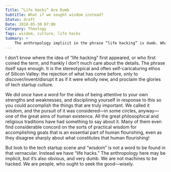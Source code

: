```yaml
---
Title: “Life Hacks” Are Dumb
Subtitle: What if we sought wisdom instead?
Status: draft
Date: 2018-05-30 07:00
Category: Theology
Tags: wisdom, culture, life hacks
Summary: >
    The anthropology implicit in the phrase “life hacking” is dumb. What we need is wisdom.
---
```


I don’t know where the idea of “life hacking” first appeared, or who first coined the term, and frankly I don’t much care about the details. The phrase itself says enough. It is the stereotypical and often self-caricaturing ethos of Silicon Valley: the rejection of what has come before, only to discover/invent/disrupt it as if it were wholly new, and proclaim the glories of tech startup culture.

We did once have a word for the idea of being attentive to your own strengths and weaknesses, and disciplining yourself in response to this so you could accomplish the things that are truly important. We called it *wisdom*, and the pursuit of it was considered—in some circles, anyway—one of the great aims of human existence. All the great philosophical and religious traditions have had something to say about it. Many of them even find considerable concord on the sorts of practical wisdom for accomplishing goals that is an essential part of human flourishing, even as they disagree sharply about what constitutes that human flourishing!

But look to the tech startup scene and “wisdom” is not a word to be found in that vernacular. Instead we have “life hacks.” The anthropology here may be implicit, but it’s also obvious, and very dumb. We are not machines to be hacked. We are people, who ought to seek the good—wisely.

